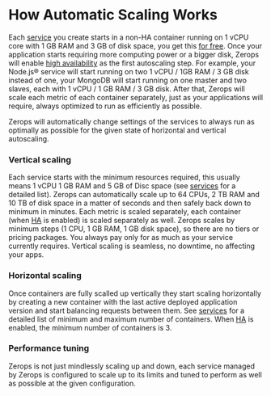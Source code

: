 # How Automatic Scaling Works

Each [service](/documentation/overview/projects-and-services-structure.html#service) you create starts in a non-HA container running on 1 vCPU core with 1 GB RAM and 3 GB of disk space, you get this [for free](/documentation/overview/pricing.html#free-tier-unlimited-projects-and-team-members). Once your application starts requiring more computing power or a bigger disk, Zerops will enable [high availability](/documentation/ha/why-should-i-want-high-availability.html) as the first autoscaling step. For example, your Node.js® service will start running on two 1 vCPU / 1GB RAM / 3 GB disk instead of one, your MongoDB will start running on one master and two slaves, each with 1 vCPU / 1 GB RAM / 3 GB disk. After that, Zerops will scale each metric of each container separately, just as your applications will require, always optimized to run as efficiently as possible.

Zerops will automatically change settings of the services to always run as optimally as possible for the given state of horizontal and vertical autoscaling.

### Vertical scaling

Each service starts with the minimum resources required, this usually means 1 vCPU 1 GB RAM and 5 GB of Disc space (see [services](/documentation/service/runtimes.html) for a detailed list). Zerops can automatically scale up to 64 CPUs, 2 TB RAM and 10 TB of disk space in a matter of seconds and then safely back down to minimum in minutes. Each metric is scaled separately, each container (when [HA](/ha/why-should-i-want-high-availability.html) is enabled) is scaled separately as well. Zerops scales by minimum steps (1 CPU, 1 GB RAM, 1 GB disk space), so there are no tiers or pricing packages. You always pay only for as much as your service currently requires. Vertical scaling is seamless, no downtime, no affecting your apps.

### Horizontal scaling

Once containers are fully scalled up vertically they start scaling horizontally by creating a new container with the last active deployed application version and start balancing requests between them. See [services](/documentation/service/runtimes.html) for a detailed list of minimum and maximum number of containers. When [HA](/documentation/ha/why-should-i-want-high-availability.html) is enabled, the minimum number of containers is 3.


### Performance tuning

Zerops is not just mindlessly scaling up and down, each service managed by Zerops is configured to scale up to its limits and tuned to perform as well as possible at the given configuration.
      
